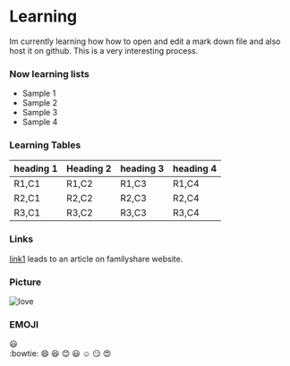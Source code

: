 Learning
========
 Im currently learning how how to open and edit a mark down file and also host it on github. This is a very interesting process.

### Now learning lists
+ Sample 1
+ Sample 2
+ Sample 3
+ Sample 4

### Learning Tables

|  heading 1   |  Heading 2   | heading 3  |  heading 4   |
|-----|-----|-----|-----|
|  R1,C1 |   R1,C2  |  R1,C3  |  R1,C4   |
|   R2,C1 |  R2,C2  |  R2,C3  |   R2,C4 |
|   R3,C1 |   R3,C2  |  R3,C3   |  R3,C4  |

### Links

[link1](https://familyshare.com/20838/growth/12-of-the-most-beautiful-things-in-your-life-that-youre-not-noticing) leads to an article on familyshare website.

### Picture

![love](https://media.deseretdigital.com/file/926f3b2668.jpg?crop=top_0~left_0~width_1000~height_666&resize=width_630~height_420&c=2&a=ad8eabae)

### EMOJI

:smiley:  
:bowtie:
:smile:
:laughing:
:blush:
:smiley:
:relaxed:
:smirk:
:heart_eyes: